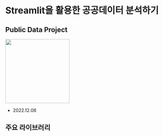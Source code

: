 # Streamlit을 활용한 공공데이터 분석하기
## Public Data Project
<img src= "https://www.heritage.go.kr/unisearch/images/scenic_site/2021051115293600.jpg" width="200" height="200">

- 2022.12.08

## 주요 라이브러리

